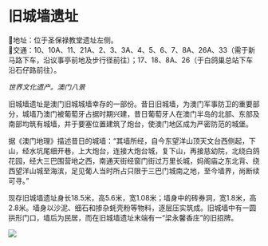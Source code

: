# 旧城墙遗址  
📍地址：位于圣保禄教堂遗址左侧。  
🚌交通：10、10A、11、21A、2、3、3A、4、5、6、7、8A、26A、33（需于新马路下车，沿议事亭前地及步行径前往）；17、18、8A、26（于白鸽巢总站下车沿石仔路前往）。  

*世界文化遗产。澳门八景*  

旧城墙遗址是澳门旧城城墙幸存的一部份。昔日旧城墙，为澳门军事防卫的重要部分，城墙乃澳门被葡萄牙占据时期兴建，昔日葡萄牙人在澳门半岛的北部、东部及南部均筑有城墙，并于要塞位置建筑了炮台，使澳门地区成为严密防范的城堡。  

据《澳门地理》描述昔日的城墙：“其墙所经，自今东望洋山顶天文台西侧起，下山，经水坑尾细开巷，上大炮台，连接大炮台城，复下山，再接慈幼院，北绕白鸽花园，经大三巴围营地之西，南通天街经窗门街过万里长城，妈阁庙之东北背、绕西望洋山城至海滨，足见葡人当时所占只限于三巴门城南之地，至今墙界，尚断续可寻。”  

现存旧城墙遗址身长18.5米，高5.6米，宽1.08米；墙身中的砖券洞，宽1.8米，高2.8米。墙身以沙泥、细石和掺杂蚝壳粉等物料，逐层压实筑成。旧城墙中有一圆拱形门口，墙后为民居，而在旧城墙遗址末端有一“梁永馨香庄”的旧招牌。  

![](https://raw.gitmirror.com/szqq0512/Pic/main/img/202201212154661.png)  
<!-- Last processed: 2025-07-22 03:44:27 -->
